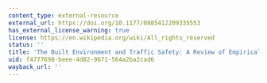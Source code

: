 ```yaml
---
content_type: external-resource
external_url: https://doi.org/10.1177/0885412209335553
has_external_license_warning: true
license: https://en.wikipedia.org/wiki/All_rights_reserved
status: ''
title: 'The Built Environment and Traffic Safety: A Review of Empirical Evidence'
uid: f4777698-beee-4d82-9671-564a2ba2cad6
wayback_url: ''
---
```

